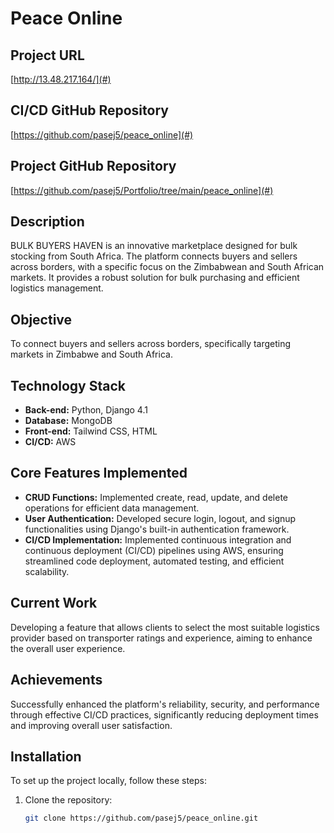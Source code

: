 # Peace Online

## Project URL

[http://13.48.217.164/](#)

## CI/CD GitHub Repository

[https://github.com/pasej5/peace_online](#)

## Project GitHub Repository

[https://github.com/pasej5/Portfolio/tree/main/peace_online](#)

## Description

BULK BUYERS HAVEN is an innovative marketplace designed for bulk stocking from South Africa. The platform connects buyers and sellers across borders, with a specific focus on the Zimbabwean and South African markets. It provides a robust solution for bulk purchasing and efficient logistics management.

## Objective

To connect buyers and sellers across borders, specifically targeting markets in Zimbabwe and South Africa.

## Technology Stack

- **Back-end:** Python, Django 4.1
- **Database:** MongoDB
- **Front-end:** Tailwind CSS, HTML
- **CI/CD:** AWS

## Core Features Implemented

- **CRUD Functions:** Implemented create, read, update, and delete operations for efficient data management.
- **User Authentication:** Developed secure login, logout, and signup functionalities using Django's built-in authentication framework.
- **CI/CD Implementation:** Implemented continuous integration and continuous deployment (CI/CD) pipelines using AWS, ensuring streamlined code deployment, automated testing, and efficient scalability.

## Current Work

Developing a feature that allows clients to select the most suitable logistics provider based on transporter ratings and experience, aiming to enhance the overall user experience.

## Achievements

Successfully enhanced the platform's reliability, security, and performance through effective CI/CD practices, significantly reducing deployment times and improving overall user satisfaction.

## Installation

To set up the project locally, follow these steps:

1. Clone the repository:
   ```bash
   git clone https://github.com/pasej5/peace_online.git
   ```
